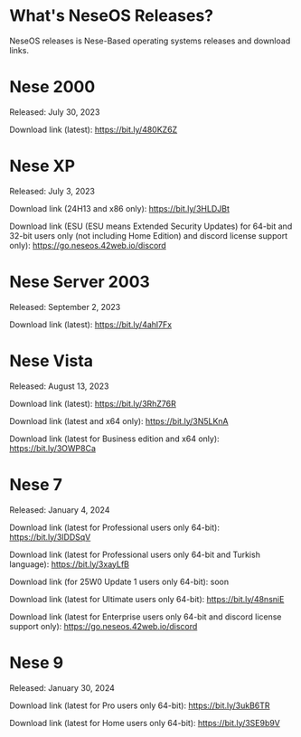 # What's NeseOS Releases?
NeseOS releases is Nese-Based operating systems releases and download links.

# Nese 2000
Released: July 30, 2023

Download link (latest): https://bit.ly/480KZ6Z

# Nese XP
Released: July 3, 2023

Download link (24H13 and x86 only): https://bit.ly/3HLDJBt

Download link (ESU (ESU means Extended Security Updates) for 64-bit and 32-bit users only (not including Home Edition) and discord license support only):
https://go.neseos.42web.io/discord

# Nese Server 2003
Released: September 2, 2023

Download link (latest):
https://bit.ly/4ahl7Fx

# Nese Vista
Released: August 13, 2023 

Download link (latest):
https://bit.ly/3RhZ76R

Download link (latest and x64 only):
https://bit.ly/3N5LKnA

Download link (latest for Business edition and x64 only):
https://bit.ly/3OWP8Ca

# Nese 7
Released: January 4, 2024

Download link (latest for Professional users only 64-bit): https://bit.ly/3IDDSqV

Download link (latest for Professional users only 64-bit and Turkish language): 
https://bit.ly/3xayLfB

Download link (for 25W0 Update 1 users only 64-bit):
soon

Download link (latest for Ultimate users only 64-bit): https://bit.ly/48nsniE

Download link (latest for Enterprise users only 64-bit and discord license support only): https://go.neseos.42web.io/discord


# Nese 9
Released: January 30, 2024

Download link (latest for Pro users only 64-bit): https://bit.ly/3ukB6TR

Download link (latest for Home users only 64-bit): https://bit.ly/3SE9b9V

